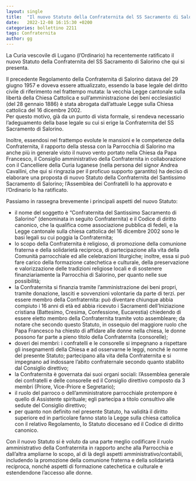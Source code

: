 ```yaml
---
layout: single
title:  "Il nuovo Statuto della Confraternita del SS Sacramento di Salorino"
date:   2022-12-08 16:15:30 +0200
categories: bollettino 2211
tags: Confraternita
author: gg
---
```


La Curia vescovile di Lugano (l’Ordinario) ha recentemente ratificato il nuovo Statuto della Confraternita del SS Sacramento di Salorino che qui si presenta.

Il precedente Regolamento della Confraternita di Salorino datava del 29 giugno 1957 e doveva essere attualizzato, essendo la base legale del diritto civile di riferimento nel frattempo mutata: la vecchia Legge cantonale sulla libertà della Chiesa Cattolica e sull’amministrazione dei beni ecclesiastici (del 28 gennaio 1886) è stata abrogata dall’attuale Legge sulla Chiesa cattolica del 16 dicembre 2002.  
Per questo motivo, già da un punto di vista formale, si rendeva necessario l’adeguamento della base legale su cui si erige la Confraternita del SS Sacramento di Salorino. 

Inoltre, essendosi nel frattempo evolute le mansioni e le competenze della Confraternita, il rapporto della stessa con la Parrocchia di Salorino ma anche più in generale visto il nuovo vento portato nella Chiesa da Papa Francesco, il Consiglio amministrativo della Confraternita in collaborazione con  il Cancelliere della Curia luganese (nella persona del signor Andrea Cavallini, che qui si ringrazia per il proficuo supporto garantito) ha deciso di elaborare una proposta di nuovo Statuto della Confraternita del Santissimo Sacramento di Salorino; l’Assemblea dei Confratelli lo ha approvato e l’Ordinario lo ha ratificato.

Passiamo in rassegna brevemente i principali aspetti del nuovo Statuto:

- il nome del soggetto è “Confraternita del Santissimo Sacramento di Salorino” (denominata in seguito Confraternita) e il Codice di diritto canonico, che la qualifica come associazione pubblica di fedeli, e la Legge cantonale sulla chiesa cattolica del 16 dicembre 2002 sono le basi legali su cui poggia la Confraternita;
- lo scopo della Confraternita è religioso, di promozione della comunione fraterna e della solidarietà reciproca, di partecipazione alla vita della Comunità parrocchiale ed alle celebrazioni liturgiche; inoltre, essa si può fare carico della formazione catechetica e culturale, della preservazione e valorizzazione delle tradizioni religiose locali e di sostenere finanziariamente la Parrocchia di Salorino, per quanto nelle sue possibilità;
- la Confraternita si finanzia tramite l’amministrazione dei beni propri, tramite donazione, lasciti e sovvenzioni volontarie da parte di terzi.
per essere membro della Confraternita: può diventare chiunque abbia compiuto i 16 anni di età ed abbia ricevuto i Sacramenti dell’Iniziazione cristiana (Battesimo, Cresima, Confessione, Eucarestia) chiedendo di essere eletto membro della Confraternita tramite voto assembleare; da notare che secondo questo Statuto, in ossequio del maggiore ruolo che Papa Francesco ha chiesto di affidare alle donne nella chiesa, le donne possono far parte a pieno titolo della Confraternita (consorelle);
- doveri dei membri: i confratelli e le consorelle si impegnano a rispettare gli insegnamenti della Chiesa e ad osservarne le leggi, nonché le norme del presente Statuto; partecipano alla vita della Confraternita e si impegnano ad indossare l’abito confraternale secondo quanto stabilito dal Consiglio direttivo;
- la Confraternita è governata dai suoi organi sociali: l’Assemblea generale dei confratelli e delle consorelle ed il Consiglio direttivo composto da 3 membri (Priore, Vice-Priore e Segretario);  
- il ruolo del parroco o dell’amministratore parrocchiale protempore è quello di Assistente spirituale; egli partecipa a titolo consultivo alle sedute del Consiglio direttivo;
- per quanto non definito nel presente Statuto, ha validità il diritto superiore ed in particolare fanno stato la Legge sulla chiesa cattolica con il relativo Regolamento, lo Statuto diocesano ed il Codice di diritto canonico.

Con il nuovo Statuto si è voluto da una parte meglio codificare il ruolo amministrativo della Confraternita in rapporto anche alla Parrocchia e dall’altra ampliarne lo scopo, al di là degli aspetti amministrativo/contabili, includendo la promozione della comunione fraterna e della solidarietà reciproca, nonché aspetti di formazione catechetica e culturale e estendendone l’accesso alle donne. 

